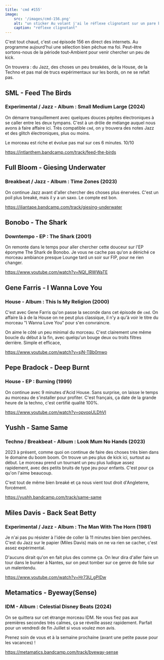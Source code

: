 ```yaml
---
title: 'cmd #155'
image:  
    src: '/images/cmd-156.png'
    alt: "un sticker Au volant j'ai le réflexe clignotant sur un pare brise de voiture" 
    caption: "réflexe clignotant"
---
```



C'est tout chaud, c'est `cmd` épisode 156 en direct des internets.  Au programme aujourd'hui une sélection bien pêchue ma foi. Peut-être sortons-nous de la période tout-Ambient pour venir chercher un peu de kick. 

On trouvera : du Jazz, des choses un peu breakées, de la House, de la Techno et pas mal de trucs expérimentaux sur les bords, on ne se refait pas.

## SML - Feed The Birds 

### Experimental / Jazz - Album : Small Medium Large (2024)

On démarre tranquillement avec quelques douces pépites électroniques à se caller entre les deux tympans. C'est à un drôle de mélange auquel nous avons à faire affaire ici. Très compatible `cmd`, on y trouvera des notes Jazz et des glitch électroniques, plus ou moins.

Le morceau est riche et évolue pas mal sur ces 6 minutes. 10/10

https://intlanthem.bandcamp.com/track/feed-the-birds

## Full Bloom - Giesing Underwater 

### Breakbeat / Jazz - Album : Time Zones (2023)

On continue Jazz avant d'aller chercher des choses plus énervées. C'est un poil plus breaké, mais il y a un saxo. Le compte est bon.

https://iliantape.bandcamp.com/track/giesing-underwater

## Bonobo - The Shark 

### Downtempo - EP : The Shark (2001)

On remonte dans le temps pour aller chercher cette douceur sur l'EP éponyme The Shark de Bonobo. Je vous ne cache pas qu'on a déniché ce morceau ambiance presque Lounge tard un soir sur FIP, pour ne rien changer.

https://www.youtube.com/watch?v=NQI_lRWWaTE

## Gene Farris - I Wanna Love You 

### House - Album : This Is My Religion (2000)

C'est avec Gene Farris qu'on passe la seconde dans cet épisode de `cmd`. On affaire là à de la House on ne peut plus classique, il n'y a qu'à voir le titre du morceau "I Wanna Love You" pour s'en convraincre.

On aime le côté un peu minimal du morceau. C'est clairement une même boucle du début à la fin, avec quelqu'un bouge deux ou troits filtres derrière. Simple et efficace,

https://www.youtube.com/watch?v=sjN-TBb0mwo

## Pepe Bradock - Deep Burnt 

### House - EP : Burning (1999)

On continue avec 9 minutes d'Acid House. Sans surprise, on laisse le temps au morceau de s'installer pour profiter. C'est français, ça date de la grande heure de la techno, c'est certifié qualité 100%.

https://www.youtube.com/watch?v=opvopULDhVI

## Yushh - Same Same 

### Techno / Breakbeat - Album : Look Mum No Hands (2023)

2023 à présent, comme quoi on continue de faire des choses très bien dans le domaine du boom boom. On trouve un peu plus de kick ici, surtout au début. Le morceau prend un tournant un peu plus ludique assez rapidement, avec des petits bruits de type jeu pour enfants. C'est pour ça qu'on l'aime beaucoup. 

C'est tout de même bien breaké et ça nous vient tout droit d'Angleterre, forcément.

https://yushh.bandcamp.com/track/same-same

## Miles Davis - Back Seat Betty 

### Experimental / Jazz - Album : The Man With The Horn (1981)

Je n'ai pas pu résister à l'idée de coller là 11 minutes bien bien perchées. C'est du Jazz sur le papier (Miles Davis) mais on ne va rien se cacher, c'est assez expérimental. 

D'aucuns dirait qu'on en fait plus des comme ça. On leur dira d'aller faire un tour dans le bunker à Nantes, sur on peut tomber sur ce genre de folie sur un malentendu.

https://www.youtube.com/watch?v=Hr73U_gPIDw

## Metamatics - Byeway(Sense) 

### IDM - Album : Celestial Disney Beats (2024)

On se quittera sur cet étrange morceau IDM. Ne vous fiez pas aux premières secondes très calmes, ça se réveille assez rapidement. Parfait pour un vendredi de fin Juillet si vous voulez mon avis.

Prenez soin de vous et à la semaine prochaine (avant une petite pause pour les vacances) !

https://metamatics.bandcamp.com/track/byeway-sense

